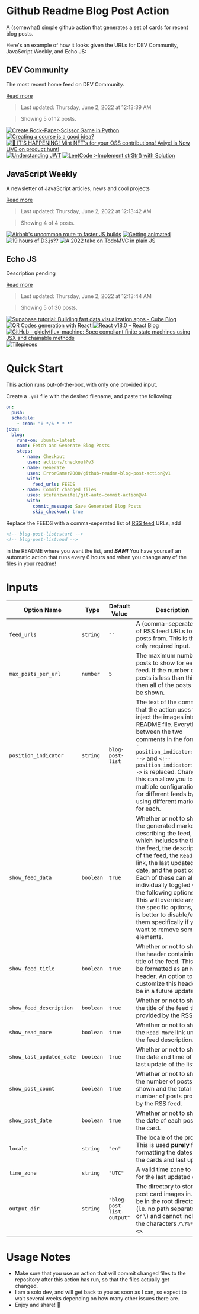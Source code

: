 # Github Readme Blog Post Action

A (somewhat) simple github action that generates a set of cards for recent blog posts.

Here's an example of how it looks given the URLs for DEV Community, JavaScript Weekly, and Echo JS:

<!-- post-list:start -->
## DEV Community

The most recent home feed on DEV Community.

[Read more](https://dev.to)
> Last updated: Thursday, June 2, 2022 at 12:13:39 AM

> Showing 5 of 12 posts.

[![Create Rock-Paper-Scissor Game in Python](https://raw.githubusercontent.com/ErrorGamer2000/github-readme-blog-post-action/main/generated_files/DEV_Community/Create_Rock-Paper-Scissor_Game_in_Python.svg)](https://dev.to/krishnaagarwal/create-rock-paper-scissor-game-in-python-202m)
[![Creating a course is a good idea?](https://raw.githubusercontent.com/ErrorGamer2000/github-readme-blog-post-action/main/generated_files/DEV_Community/Creating_a_course_is_a_good_idea_.svg)](https://dev.to/yourmdsarfaraj/creating-a-course-is-a-good-idea-p1h)
[![📢 IT'S HAPPENING! Mint NFT's for your OSS contributions! Aviyel is Now LIVE on product hunt!](https://raw.githubusercontent.com/ErrorGamer2000/github-readme-blog-post-action/main/generated_files/DEV_Community/📢_IT'S_HAPPENING!_Mint_NFT's_for_your_OSS_contributions!_Aviyel_is_Now_LIVE_on_product_hunt!.svg)](https://dev.to/aviyel/big-announcement-omg-its-happening-aviyel-is-live-on-product-hunt-186h)
[![Understanding JWT](https://raw.githubusercontent.com/ErrorGamer2000/github-readme-blog-post-action/main/generated_files/DEV_Community/Understanding_JWT.svg)](https://dev.to/_mohanmurali/understanding-jwt-2728)
[![LeetCode :-Implement strStr() with Solution](https://raw.githubusercontent.com/ErrorGamer2000/github-readme-blog-post-action/main/generated_files/DEV_Community/LeetCode__-Implement_strStr()_with_Solution.svg)](https://dev.to/rohan2596/leetcode-implement-strstr-with-solution-474a)


## JavaScript Weekly

A newsletter of JavaScript articles, news and cool projects

[Read more](https://javascriptweekly.com/)
> Last updated: Thursday, June 2, 2022 at 12:13:42 AM

> Showing 4 of 4 posts.

[![Airbnb's uncommon route to faster JS builds](https://raw.githubusercontent.com/ErrorGamer2000/github-readme-blog-post-action/main/generated_files/JavaScript_Weekly/Airbnb's_uncommon_route_to_faster_JS_builds.svg)](https://javascriptweekly.com/issues/591)
[![Getting animated](https://raw.githubusercontent.com/ErrorGamer2000/github-readme-blog-post-action/main/generated_files/JavaScript_Weekly/Getting_animated.svg)](https://javascriptweekly.com/issues/590)
[![19 hours of D3.js??](https://raw.githubusercontent.com/ErrorGamer2000/github-readme-blog-post-action/main/generated_files/JavaScript_Weekly/19_hours_of_D3.js__.svg)](https://javascriptweekly.com/issues/589)
[![A 2022 take on TodoMVC in plain JS](https://raw.githubusercontent.com/ErrorGamer2000/github-readme-blog-post-action/main/generated_files/JavaScript_Weekly/A_2022_take_on_TodoMVC_in_plain_JS.svg)](https://javascriptweekly.com/issues/588)


## Echo JS

Description pending

[Read more](
http://www.echojs.com
)
> Last updated: Thursday, June 2, 2022 at 12:13:44 AM

> Showing 5 of 30 posts.

[![Supabase tutorial: Building fast data visualization apps - Cube Blog](https://raw.githubusercontent.com/ErrorGamer2000/github-readme-blog-post-action/main/generated_files/_Echo_JS_/Supabase_tutorial__Building_fast_data_visualization_apps_-_Cube_Blog.svg)](https://cube.dev/blog/supabase-tutorial-fast-data-visualization-apps)
[![QR Codes generation with React](https://raw.githubusercontent.com/ErrorGamer2000/github-readme-blog-post-action/main/generated_files/_Echo_JS_/QR_Codes_generation_with_React.svg)](https://blog.openreplay.com/qr-codes-generation-with-react)
[![React v18.0 – React Blog](https://raw.githubusercontent.com/ErrorGamer2000/github-readme-blog-post-action/main/generated_files/_Echo_JS_/React_v18.0_–_React_Blog.svg)](https://reactjs.org/blog/2022/03/29/react-v18.html)
[![GitHub - gkiely/flux-machine: Spec compliant finite state machines using JSX and chainable methods](https://raw.githubusercontent.com/ErrorGamer2000/github-readme-blog-post-action/main/generated_files/_Echo_JS_/GitHub_-_gkiely_flux-machine__Spec_compliant_finite_state_machines_using_JSX_and_chainable_methods.svg)](https://github.com/gkiely/flux-machine)
[![Tilepieces](https://raw.githubusercontent.com/ErrorGamer2000/github-readme-blog-post-action/main/generated_files/_Echo_JS_/Tilepieces.svg)](https://tilepieces.net/index.html)


<!-- post-list:end -->

# Quick Start

This action runs out-of-the-box, with only one provided input.

Create a `.yml` file with the desired filename, and paste the following:

```yml
on:
  push:
  schedule:
    - cron: "0 */6 * * *"
jobs:
  blog:
    runs-on: ubuntu-latest
    name: Fetch and Generate Blog Posts
    steps:
      - name: Checkout
        uses: actions/checkout@v3
      - name: Generate
        uses: ErrorGamer2000/github-readme-blog-post-action@v1
        with:
          feed_urls: FEEDS
      - name: Commit changed files
        uses: stefanzweifel/git-auto-commit-action@v4
        with:
          commit_message: Save Generated Blog Posts
          skip_checkout: true
```

Replace the FEEDS with a comma-seperated list of [RSS feed](https://rss.com/blog/how-do-rss-feeds-work/) URLs, add

```md
<!-- blog-post-list:start -->
<!-- blog-post-list:end -->
```

in the README where you want the list, and **_BAM!_** You have yourself an automatic action that runs every 6 hours and when you change any of the files in your readme!

# Inputs

<table>
  <thead>
    <tr>
      <th>Option Name</th>
      <th>Type</th>
      <th>Default Value</th>
      <th>Description</th>
    </tr>
  </thead>
  <tbody>
    <tr>
      <td><code>feed_urls</code></td>
      <td><code>string</code></td>
      <td><code>""</code></td>
      <td>A (comma-seperated) list of RSS feed URLs to load posts from. This is the only required input.</td>
    </tr>
    <tr>
      <td><code>max_posts_per_url</code></td>
      <td><code>number</code></td>
      <td><code>5</code></td>
      <td>The maximum number of posts to show for each feed. If the number of posts is less than this, then all of the posts will be shown.</td>
    </tr>
    <tr>
      <td><code>position_indicator</code></td>
      <td><code>string</code></td>
      <td><code>blog-post-list</code></td>
      <td>The text of the comments that the action uses to inject the images into the README file. Everything between the two comments in the form <code>&lt;!-- position_indicator:start --&gt;</code> and <code>&lt;!-- position_indicator:end --&gt;</code> is replaced. Changing this can allow you to use multiple configurations for different feeds by using different markers for each.</td>
    </tr>
    <tr>
      <td><code>show_feed_data</code></td>
      <td><code>boolean</code></td>
      <td><code>true</code></td>
      <td>Whether or not to show the generated markdown describing the feed, which includes the title of the feed, the description of the feed, the <code>Read More</code> link, the last updated date, and the post count. Each of these can also be individually toggled with the following options. This will override any of the specific options, so it is better to disable/enable them specifically if you want to remove some elements.</td>
    </tr>
    <tr>
      <td><code>show_feed_title</code></td>
      <td><code>boolean</code></td>
      <td><code>true</code></td>
      <td>Whether or not to show the header containing the title of the feed. This will be formatted as an <code>h2</code> header. An option to customize this header will be in a future update.</td>
    </tr>
    <tr>
      <td><code>show_feed_description</code></td>
      <td><code>boolean</code></td>
      <td><code>true</code></td>
      <td>Whether or not to show the title of the feed that is provided by the RSS feed.</td>
    </tr>
    <tr>
      <td><code>show_read_more</code></td>
      <td><code>boolean</code></td>
      <td><code>true</code></td>
      <td>Whether or not to show the <code>Read More</code> link under the feed description.</td>
    </tr>
    <tr>
      <td><code>show_last_updated_date</code></td>
      <td><code>boolean</code></td>
      <td><code>true</code></td>
      <td>Whether or not to show the date and time of the last update of the list.</td>
    </tr>
    <tr>
      <td><code>show_post_count</code></td>
      <td><code>boolean</code></td>
      <td><code>true</code></td>
      <td>Whether or not to show the number of posts shown and the total number of posts provided by the RSS feed.</td>
    </tr>
    <tr>
      <td><code>show_post_date</code></td>
      <td><code>boolean</code></td>
      <td><code>true</code></td>
      <td>Whether or not to show the date of each post on the card.</td>
    </tr>
    <tr>
      <td><code>locale</code></td>
      <td><code>string</code></td>
      <td><code>"en"</code></td>
      <td>The locale of the project. This is used <strong>purely</strong> for formatting the dates of the cards and last update.</td>
    </tr>
    <tr>
      <td><code>time_zone</code></td>
      <td><code>string</code></td>
      <td><code>"UTC"</code></td>
      <td>A valid time zone to use for the last updated date.</td>
    </tr>
    <tr>
      <td><code>output_dir</code></td>
      <td><code>string</code></td>
      <td><code>"blog-post-list-output"</code></td>
      <td>The directory to store the post card images in. Must be in the root directory (i.e. no path separators <code>/</code> or <code>\</code>) and cannot include the characters <code>/\?%*:|"&lt;&gt;</code>.</td>
    </tr>
<!--
    <tr>
      <td><code></code></td>
      <td><cde></cde></td>
      <td><code></code></td>
      <td></td>
    </tr>
-->
  </tbody>
</table>

# Usage Notes

- Make sure that you use an action that will commit changed files to the repository after this action has run, so that the files actually get changed.
- I am a solo dev, and will get back to you as soon as I can, so expect to wait several weeks depending on how many other issues there are.
- Enjoy and share! 🤗
